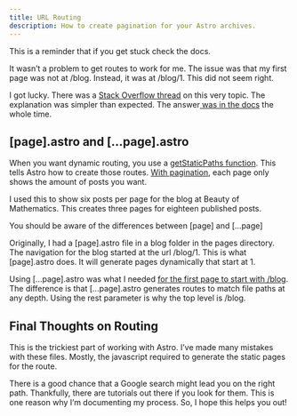 ```yaml
---
title: URL Routing
description: How to create pagination for your Astro archives.
---
```

This is a reminder that if you get stuck check the docs. 

It wasn’t a problem to get routes to work for me. The issue was that my first page was not at /blog. Instead, it was at /blog/1. This did not seem right.

I got lucky. There was a [Stack Overflow thread](https://stackoverflow.com/questions/74888357/generate-astro-index-page-as-well-as-pagination) on this very topic. The explanation was simpler than expected. The answer[ was in the docs](https://docs.astro.build/en/core-concepts/routing/#rest-parameters) the whole time.


## [page].astro and [...page].astro

When you want dynamic routing, you use a [getStaticPaths function](https://docs.astro.build/en/core-concepts/routing/#pagination). This tells Astro how to create those routes. [With pagination](https://docs.astro.build/en/core-concepts/routing/#pagination), each page only shows the amount of posts you want. 

I used this to show six posts per page for the blog at Beauty of Mathematics. This creates three pages for eighteen published posts.

You should be aware of the differences between [page] and [...page]

Originally, I had a [page].astro file in a blog folder in the pages directory. The navigation for the blog started at the url /blog/1. This is what [page].astro does. It will generate pages dynamically that start at 1. 

Using [...page].astro was what I needed [for the first page to start with /blog](https://docs.astro.build/en/core-concepts/routing/#rest-parameters). The difference is that [...page].astro generates routes to match file paths at any depth. Using the rest parameter is why the top level is /blog. 


## Final Thoughts on Routing

This is the trickiest part of working with Astro. I’ve made many mistakes with these files. Mostly, the javascript required to generate the static pages for the route.

There is a good chance that a Google search might lead you on the right path. Thankfully, there are tutorials out there if you look for them. This is one reason why I’m documenting my process. So, I hope this helps you out!
